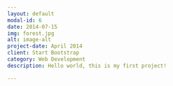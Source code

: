 ```yaml
---
layout: default
modal-id: 6
date: 2014-07-15
img: forest.jpg
alt: image-alt
project-date: April 2014
client: Start Bootstrap
category: Web Development
description: Hello world, this is my first project!

---
```


